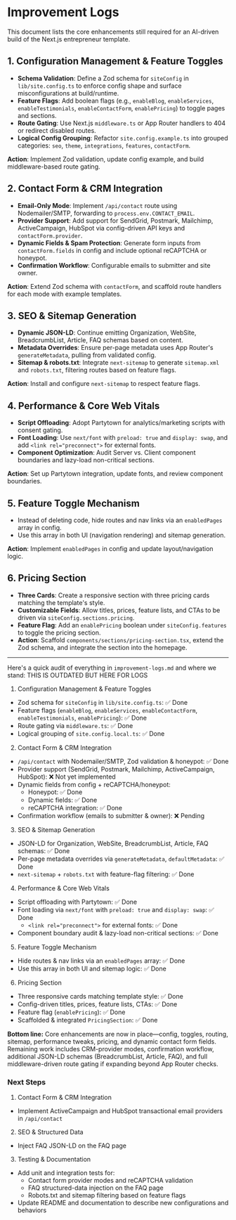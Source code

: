 # Improvement Logs

This document lists the core enhancements still required for an AI-driven build of the Next.js entrepreneur template.

## 1. Configuration Management & Feature Toggles

- **Schema Validation**: Define a Zod schema for `siteConfig` in `lib/site.config.ts` to enforce config shape and surface misconfigurations at build/runtime.
- **Feature Flags**: Add boolean flags (e.g., `enableBlog`, `enableServices`, `enableTestimonials`, `enableContactForm`, `enablePricing`) to toggle pages and sections.
- **Route Gating**: Use Next.js `middleware.ts` or App Router handlers to 404 or redirect disabled routes.
- **Logical Config Grouping**: Refactor `site.config.example.ts` into grouped categories: `seo`, `theme`, `integrations`, `features`, `contactForm`.

**Action**: Implement Zod validation, update config example, and build middleware-based route gating.

## 2. Contact Form & CRM Integration

- **Email-Only Mode**: Implement `/api/contact` route using Nodemailer/SMTP, forwarding to `process.env.CONTACT_EMAIL`.
- **Provider Support**: Add support for SendGrid, Postmark, Mailchimp, ActiveCampaign, HubSpot via config-driven API keys and `contactForm.provider`.
- **Dynamic Fields & Spam Protection**: Generate form inputs from `contactForm.fields` in config and include optional reCAPTCHA or honeypot.
- **Confirmation Workflow**: Configurable emails to submitter and site owner.

**Action**: Extend Zod schema with `contactForm`, and scaffold route handlers for each mode with example templates.

## 3. SEO & Sitemap Generation

- **Dynamic JSON-LD**: Continue emitting Organization, WebSite, BreadcrumbList, Article, FAQ schemas based on content.
- **Metadata Overrides**: Ensure per-page metadata uses App Router's `generateMetadata`, pulling from validated config.
- **Sitemap & robots.txt**: Integrate `next-sitemap` to generate `sitemap.xml` and `robots.txt`, filtering routes based on feature flags.

**Action**: Install and configure `next-sitemap` to respect feature flags.

## 4. Performance & Core Web Vitals

- **Script Offloading**: Adopt Partytown for analytics/marketing scripts with consent gating.
- **Font Loading**: Use `next/font` with `preload: true` and `display: swap`, and add `<link rel="preconnect">` for external fonts.
- **Component Optimization**: Audit Server vs. Client component boundaries and lazy-load non-critical sections.

**Action**: Set up Partytown integration, update fonts, and review component boundaries.

## 5. Feature Toggle Mechanism

- Instead of deleting code, hide routes and nav links via an `enabledPages` array in config.
- Use this array in both UI (navigation rendering) and sitemap generation.

**Action**: Implement `enabledPages` in config and update layout/navigation logic.

## 6. Pricing Section

- **Three Cards**: Create a responsive section with three pricing cards matching the template's style.
- **Customizable Fields**: Allow titles, prices, feature lists, and CTAs to be driven via `siteConfig.sections.pricing`.
- **Feature Flag**: Add an `enablePricing` boolean under `siteConfig.features` to toggle the pricing section.
- **Action**: Scaffold `components/sections/pricing-section.tsx`, extend the Zod schema, and integrate the section into the homepage.

---

Here's a quick audit of everything in `improvement-logs.md` and where we stand: THIS IS OUTDATED BUT HERE FOR LOGS

1) Configuration Management & Feature Toggles
- Zod schema for `siteConfig` in `lib/site.config.ts`: ✅ Done
- Feature flags (`enableBlog`, `enableServices`, `enableContactForm`, `enableTestimonials`, `enablePricing`): ✅ Done
- Route gating via `middleware.ts`: ✅ Done
- Logical grouping of `site.config.local.ts`: ✅ Done

2) Contact Form & CRM Integration
- `/api/contact` with Nodemailer/SMTP, Zod validation & honeypot: ✅ Done
- Provider support (SendGrid, Postmark, Mailchimp, ActiveCampaign, HubSpot): ❌ Not yet implemented
- Dynamic fields from config + reCAPTCHA/honeypot:
  - Honeypot: ✅ Done
  - Dynamic fields: ✅ Done
  - reCAPTCHA integration: ✅ Done
- Confirmation workflow (emails to submitter & owner): ❌ Pending

3) SEO & Sitemap Generation
- JSON-LD for Organization, WebSite, BreadcrumbList, Article, FAQ schemas: ✅ Done
- Per-page metadata overrides via `generateMetadata`, `defaultMetadata`: ✅ Done
- `next-sitemap` + `robots.txt` with feature-flag filtering: ✅ Done

4) Performance & Core Web Vitals
- Script offloading with Partytown: ✅ Done
- Font loading via `next/font` with `preload: true` and `display: swap`: ✅ Done
  - `<link rel="preconnect">` for external fonts: ✅ Done
- Component boundary audit & lazy-load non-critical sections: ✅ Done

5) Feature Toggle Mechanism
- Hide routes & nav links via an `enabledPages` array: ✅ Done
- Use this array in both UI and sitemap logic: ✅ Done

6) Pricing Section
- Three responsive cards matching template style: ✅ Done
- Config-driven titles, prices, feature lists, CTAs: ✅ Done
- Feature flag (`enablePricing`): ✅ Done
- Scaffolded & integrated `PricingSection`: ✅ Done

**Bottom line:** Core enhancements are now in place—config, toggles, routing, sitemap, performance tweaks, pricing, and dynamic contact form fields. Remaining work includes CRM-provider modes, confirmation workflow, additional JSON-LD schemas (BreadcrumbList, Article, FAQ), and full middleware-driven route gating if expanding beyond App Router checks.


### Next Steps

1. Contact Form & CRM Integration  
- Implement ActiveCampaign and HubSpot transactional email providers in `/api/contact`  

2. SEO & Structured Data  
- Inject FAQ JSON-LD on the FAQ page  

3. Testing & Documentation  
- Add unit and integration tests for:
  - Contact form provider modes and reCAPTCHA validation
  - FAQ structured-data injection on the FAQ page
  - Robots.txt and sitemap filtering based on feature flags
- Update README and documentation to describe new configurations and behaviors
